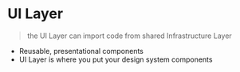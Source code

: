 # UI Layer

> the UI Layer can import code from shared Infrastructure Layer

- Reusable, presentational components
- UI Layer is where you put your design system components
